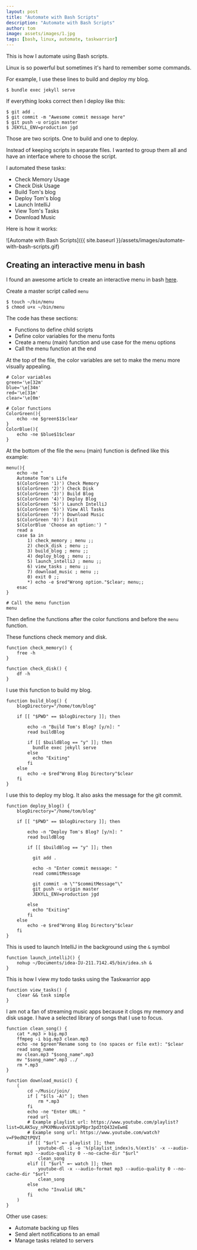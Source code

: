 ```yaml
---
layout: post
title: "Automate with Bash Scripts"
description: "Automate with Bash Scripts"
author: tom
image: assets/images/1.jpg
tags: [bash, linux, automate, taskwarrior]
---
```


This is how I automate using Bash scripts.

Linux is so powerful but sometimes it's hard to remember some commands.

For example, I use these lines to build and deploy my blog.

    $ bundle exec jekyll serve

If everything looks correct then I deploy like this:

    $ git add .
    $ git commit -m "Awesome commit message here"
    $ git push -u origin master
    $ JEKYLL_ENV=production jgd

Those are two scripts. One to build and one to deploy.

Instead of keeping scripts in separate files. I wanted to group them all and have an interface where to choose the script.

I automated these tasks:

* Check Memory Usage
* Check Disk Usage
* Build Tom's blog
* Deploy Tom's blog
* Launch IntelliJ
* View Tom's Tasks
* Download Music

Here is how it works:

![Automate with Bash Scripts]({{ site.baseurl }}/assets/images/automate-with-bash-scripts.gif)

## Creating an interactive menu in bash

I found an awesome article to create an interactive menu in bash [here](https://devdojo.com/bobbyiliev/how-to-create-an-interactive-menu-in-bash).

Create a master script called `menu`

    $ touch ~/bin/menu
    $ chmod u+x ~/bin/menu

The code has these sections:

* Functions to define child scripts
* Define color variables for the menu fonts
* Create a menu (main) function and use case for the menu options
* Call the menu function at the end

At the top of the file, the color variables are set to make the menu more visually appealing.

    # Color variables
    green='\e[32m'
    blue='\e[34m'
    red='\e[31m'
    clear='\e[0m'

    # Color functions
    ColorGreen(){
        echo -ne $green$1$clear
    }
    ColorBlue(){
        echo -ne $blue$1$clear
    }


At the bottom of the file the `menu` (main) function is defined like this example:

    menu(){
        echo -ne "
        Automate Tom's Life
        $(ColorGreen '1)') Check Memory
        $(ColorGreen '2)') Check Disk
        $(ColorGreen '3)') Build Blog
        $(ColorGreen '4)') Deploy Blog
        $(ColorGreen '5)') Launch IntelliJ
        $(ColorGreen '6)') View All Tasks
        $(ColorGreen '7)') Download Music
        $(ColorGreen '0)') Exit
        $(ColorBlue 'Choose an option:') "
        read a
        case $a in
            1) check_memory ; menu ;;
            2) check_disk ; menu ;;
            3) build_blog ; menu ;;
            4) deploy_blog ; menu ;;
            5) launch_intelliJ ; menu ;;
            6) view_tasks ; menu ;;
            7) download_music ; menu ;;
            0) exit 0 ;;
            *) echo -e $red"Wrong option."$clear; menu;;
        esac
    }

    # Call the menu function
    menu

Then define the functions after the color functions and before the `menu` function.

These functions check memory and disk.

    function check_memory() {
        free -h
    }

    function check_disk() {
        df -h
    }

I use this function to build my blog.

    function build_blog() {
        blogDirectory="/home/tom/blog"

        if [[ "$PWD" == $blogDirectory ]]; then

            echo -n "Build Tom's Blog? [y/n]: "
            read buildBlog

            if [[ $buildBlog == "y" ]]; then
              bundle exec jekyll serve
            else
              echo "Exiting"
            fi
        else
            echo -e $red"Wrong Blog Directory"$clear
        fi
    }

I use this to deploy my blog. It also asks the message for the git commit.

    function deploy_blog() {
        blogDirectory="/home/tom/blog"

        if [[ "$PWD" == $blogDirectory ]]; then

            echo -n "Deploy Tom's Blog? [y/n]: "
            read buildBlog

            if [[ $buildBlog == "y" ]]; then
              
              git add .
              
              echo -n "Enter commit message: "
              read commitMessage

              git commit -m \""$commitMessage"\"
              git push -u origin master
              JEKYLL_ENV=production jgd

            else
              echo "Exiting"
            fi
        else
            echo -e $red"Wrong Blog Directory"$clear
        fi
    }

This is used to launch IntelliJ in the background using the `&` symbol

    function launch_intelliJ() {
        nohup ~/Documents/idea-IU-211.7142.45/bin/idea.sh &
    }

This is how I view my todo tasks using the Taskwarrior app

    function view_tasks() {
        clear && task simple
    }

I am not a fan of streaming music apps because it clogs my memory and disk usage. I have a selected library of songs that I use to focus.

    function clean_song() {
        cat *.mp3 > big.mp3
        ffmpeg -i big.mp3 clean.mp3
        echo -ne $green"Rename song to (no spaces or file ext): "$clear
        read song_name
        mv clean.mp3 "$song_name".mp3
        mv "$song_name".mp3 ../
        rm *.mp3
    }

    function download_music() {
        (
            cd ~/Music/join/
            if [ "$(ls -A)" ]; then
                rm *.mp3
            fi
            echo -ne "Enter URL: "
            read url
            # Example playlist url: https://www.youtube.com/playlist?list=OLAK5uy_nPKXMNuvdxV1NJpPBpr3pd3tQ432eEwmE
            # Example song url: https://www.youtube.com/watch?v=F9edN2tPQVI
            if [[ "$url" =~ playlist ]]; then
                youtube-dl -i -o '%(playlist_index)s.%(ext)s' -x --audio-format mp3 --audio-quality 0 --no-cache-dir "$url"
                clean_song
            elif [[ "$url" =~ watch ]]; then
                youtube-dl -x --audio-format mp3 --audio-quality 0 --no-cache-dir "$url"
                clean_song
            else
                echo "Invalid URL"
            fi
        )
    }

Other use cases:

* Automate backing up files
* Send alert notifications to an email
* Manage tasks related to servers